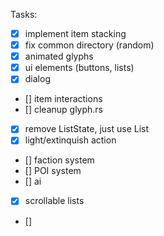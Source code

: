 Tasks:
- [x] implement item stacking
- [x] fix common directory (random)
- [X] animated glyphs
- [x] ui elements (buttons, lists)
- [x] dialog
- [] item interactions
- [] cleanup glyph.rs
- [x] remove ListState, just use List
- [x] light/extinquish action
- [] faction system
- [] POI system
- [] ai
- [x] scrollable lists
- [] 

